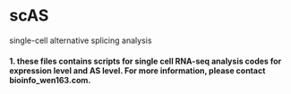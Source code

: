 # scAS
single-cell alternative splicing analysis

#### 1. these files contains scripts for single cell RNA-seq analysis codes for expression level and AS level. For more information, please contact bioinfo_wen<at>163.com. 
